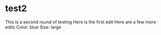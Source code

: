 # test2
This is a second round of testing
Here is the first edit
Here are a few more edits
Color: blue
Size: large
